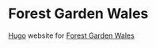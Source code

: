 # Forest Garden Wales

[Hugo](https://gohugo.io/) website for [Forest Garden Wales](https://www.forestgarden.wales/)

